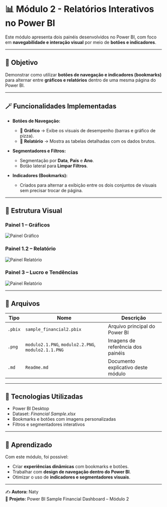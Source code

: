 # 📊 Módulo 2 - Relatórios Interativos no Power BI

Este módulo apresenta dois painéis desenvolvidos no Power BI, com foco em **navegabilidade e interação visual** por meio de **botões e indicadores**.

---

## 🧭 Objetivo
Demonstrar como utilizar **botões de navegação e indicadores (bookmarks)** para alternar entre **gráficos e relatórios** dentro de uma mesma página do Power BI.

---

## 🪄 Funcionalidades Implementadas

- **Botões de Navegação:**
  - 🔘 **Gráfico** → Exibe os visuais de desempenho (barras e gráfico de pizza).
  - 🔘 **Relatório** → Mostra as tabelas detalhadas com os dados brutos.

- **Segmentadores e Filtros:**
  - Segmentação por **Data**, **País** e **Ano**.
  - Botão lateral para **Limpar Filtros**.

- **Indicadores (Bookmarks):**
  - Criados para alternar a exibição entre os dois conjuntos de visuais sem precisar trocar de página.

---

## 🧩 Estrutura Visual

### Painel 1 – Gráficos
![Painel Gráfico](./modulo2.1.PNG)

### Painel 1.2 – Relatório
![Painel Relatório](./modulo2.1.1.PNG)

### Painel 3 – Lucro e Tendências
![Painel Relatório](./modulo2.2.PNG)

---

## 📁 Arquivos
| Tipo | Nome | Descrição |
|------|------|------------|
| `.pbix` | `sample_financial2.pbix` | Arquivo principal do Power BI |
| `.png` | `modulo2.1.PNG`, `modulo2.2.PNG`, `modulo2.1.1.PNG` | Imagens de referência dos painéis |
| `.md` | `Readme.md` | Documento explicativo deste módulo |

---

## 🚀 Tecnologias Utilizadas
- Power BI Desktop
- Dataset: *Financial Sample.xlsx*
- Bookmarks e botões com imagens personalizadas
- Filtros e segmentadores interativos

---

## 🧠 Aprendizado
Com este módulo, foi possível:
- Criar **experiências dinâmicas** com bookmarks e botões.
- Trabalhar com **design de navegação dentro do Power BI**.
- Otimizar o uso de **indicadores e segmentadores visuais**.

---

✍️ **Autora:** Naty  
📅 **Projeto:** Power BI Sample Financial Dashboard – Módulo 2